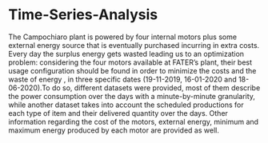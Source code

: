 # Time-Series-Analysis

The Campochiaro plant is powered by four internal motors plus some external energy source that is eventually purchased incurring in extra costs. Every day the surplus energy gets wasted leading us to an optimization problem: considering the four motors available at FATER’s plant, their best usage configuration should be found in order to minimize the costs and the waste of energy , in three specific dates (19-11-2019, 16-01-2020 and 18-06-2020).To do so, different datasets were provided, most of them describe the power consumption over the days with a minute-by-minute granularity, while another dataset takes into account the scheduled productions for each type of item and their delivered quantity over the days. Other information regarding the cost of the motors, external energy, minimum and maximum energy produced by each motor are provided as well.
